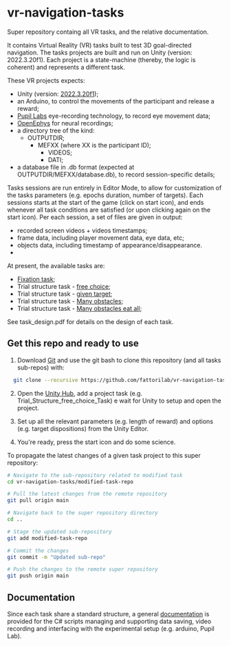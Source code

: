# vr-navigation-tasks

Super repository containg all VR tasks, and the relative documentation.

It contains Virtual Reality (VR) tasks built to test 3D goal-directed navigation. The tasks projects are built and run on Unity (version: 2022.3.20f1).
Each project is a state-machine (thereby, the logic is coherent) and represents a different task.

These VR projects expects:
- Unity (version: [2022.3.20f1](https://unity.com/releases/editor/whats-new/2022.3.20));
- an Arduino, to control the movements of the participant and release a reward;
- [Pupil Labs](https://docs.pupil-labs.com/) eye-recording technology, to record eye movement data;
- [OpenEphys](https://open-ephys.org/gui) for neural recordings;
- a directory tree of the kind: 
    - OUTPUTDIR;
        - MEFXX (where XX is the participant ID);
          - VIDEOS;
          - DATI;
- a database file in .db format (expected at OUTPUTDIR/MEFXX/database.db), to record session-specific details;

Tasks sessions are run entirely in Editor Mode, to allow for customization of the tasks parameters (e.g. epochs duration, number of targets). 
Each sessions starts at the start of the game (click on start icon), and ends whenever all task conditions are satisfied (or upon clicking again on the start icon).
Per each session, a set of files are given in output:
- recorded screen videos + videos timestamps;
- frame data, including player movement data, eye data, etc;
- objects data, including timestamp of appearance/disappearance.
- 
At present, the available tasks are:

- [Fixation task](https://github.com/fattorilab/Fixation_3D_Task);
- Trial structure task - [free choice](https://github.com/fattorilab/Trial_Structure_free_choice_Task);
- Trial structure task - [given target](https://github.com/fattorilab/Trial_Structure_given_target_Task);
- Trial structure task - [Many obstacles](https://github.com/fattorilab/Trial_Structure_many_obstacles_Task);
- Trial structure task - [Many obstacles eat all](https://github.com/fattorilab/Trial_Structure_many_obstacles_eatAll_Task);

See task_design.pdf for details on the design of each task.

## Get this repo and ready to use

1. Download [Git](https://git-scm.com/downloads) and use the git bash to clone this repository (and all tasks sub-repos) with:

```bash
  git clone --recursive https://github.com/fattorilab/vr-navigation-tasks.git
```

2. Open the [Unity Hub](https://unity.com/download), add a project task (e.g. Trial_Structure_free_choice_Task) e wait for Unity to setup and open the project.

3. Set up all the relevant parameters (e.g. length of reward) and options (e.g. target dispositions) from the Unity Editor.

4. You're ready, press the start icon and do some science.


To propagate the latest changes of a given task project to this super repository:

```bash
# Navigate to the sub-repository related to modified task
cd vr-navigation-tasks/modified-task-repo

# Pull the latest changes from the remote repository
git pull origin main

# Navigate back to the super repository directory
cd ..

# Stage the updated sub-repository
git add modified-task-repo

# Commit the changes
git commit -m "Updated sub-repo"

# Push the changes to the remote super repository
git push origin main

```

## Documentation

Since each task share a standard structure, a general [documentation](https://linktodocumentation) is provided for the C# scripts managing and supporting data saving, video recording and interfacing with the experimental setup (e.g. arduino, Pupil Lab).
